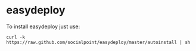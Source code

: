 # easydeploy

To install easydeploy just use:

    curl -k https://raw.github.com/socialpoint/easydeploy/master/autoinstall | sh
